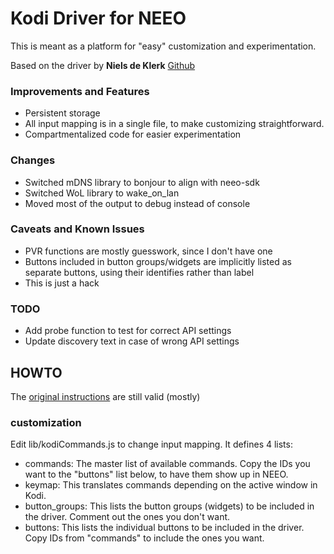 # Kodi Driver for NEEO

This is meant as a platform for "easy" customization and experimentation.

Based on the driver by **Niels de Klerk** [Github](https://github.com/nklerk/neeo_driver-kodi)

### Improvements and Features

* Persistent storage
* All input mapping is in a single file, to make customizing straightforward.
* Compartmentalized code for easier experimentation

### Changes

* Switched mDNS library to bonjour to align with neeo-sdk
* Switched WoL library to wake_on_lan
* Moved most of the output to debug instead of console

### Caveats and Known Issues

* PVR functions are mostly guesswork, since I don't have one
* Buttons included in button groups/widgets are implicitly listed as separate buttons, using their identifies rather than label
* This is just a hack

### TODO

* Add probe function to test for correct API settings
* Update discovery text in case of wrong API settings

## HOWTO

The [original instructions](https://github.com/nklerk/neeo_driver-kodi/blob/master/README.md#getting-started) are still valid (mostly)

### customization

Edit lib/kodiCommands.js to change input mapping. It defines 4 lists:
* commands: The master list of available commands. Copy the IDs you want to the "buttons" list below, to have them show up in NEEO.
* keymap: This translates commands depending on the active window in Kodi.
* button_groups: This lists the button groups (widgets) to be included in the driver. Comment out the ones you don't want.
* buttons:  This lists the individual buttons to be included in the driver. Copy IDs from "commands" to include the ones you want.
